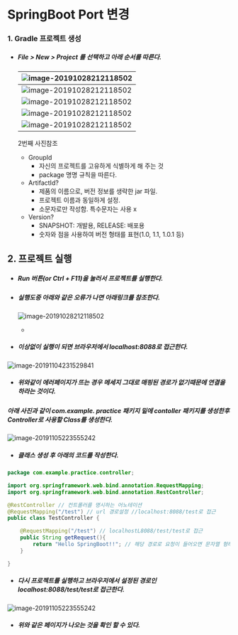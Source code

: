 # SpringBoot Port 변경



### 1. Gradle 프로젝트 생성

- ##### File > New > Project 를 선택하고 아래 순서를 따른다.

  | ![image-20191028212118502](https://github.com/Yujaehyeong/SpringBoot-with-IntelliJ/blob/master/%EC%9D%B4%EB%AF%B8%EC%A7%80/springboot/%EC%8A%A4%ED%94%84%EB%A7%81%EB%B6%80%ED%8A%B8%ED%94%84%EB%A1%9C%EC%A0%9D%ED%8A%B8%EC%83%9D%EC%84%B11.PNG) |
  | ------------------------------------------------------------ |
  | ![image-20191028212118502](https://github.com/Yujaehyeong/SpringBoot-with-IntelliJ/blob/master/%EC%9D%B4%EB%AF%B8%EC%A7%80/springboot/%EC%8A%A4%ED%94%84%EB%A7%81%EB%B6%80%ED%8A%B8%ED%94%84%EB%A1%9C%EC%A0%9D%ED%8A%B8%EC%83%9D%EC%84%B12.PNG) |
  | ![image-20191028212118502](https://github.com/Yujaehyeong/SpringBoot-with-IntelliJ/blob/master/%EC%9D%B4%EB%AF%B8%EC%A7%80/springboot/%EC%8A%A4%ED%94%84%EB%A7%81%EB%B6%80%ED%8A%B8%ED%94%84%EB%A1%9C%EC%A0%9D%ED%8A%B8%EC%83%9D%EC%84%B13.PNG) |
  | ![image-20191028212118502](https://github.com/Yujaehyeong/SpringBoot-with-IntelliJ/blob/master/%EC%9D%B4%EB%AF%B8%EC%A7%80/springboot/%EC%8A%A4%ED%94%84%EB%A7%81%EB%B6%80%ED%8A%B8%ED%94%84%EB%A1%9C%EC%A0%9D%ED%8A%B8%EC%83%9D%EC%84%B14.PNG) |
  | ![image-20191028212118502](https://github.com/Yujaehyeong/SpringBoot-with-IntelliJ/blob/master/%EC%9D%B4%EB%AF%B8%EC%A7%80/springboot/%EC%8A%A4%ED%94%84%EB%A7%81%EB%B6%80%ED%8A%B8%ED%94%84%EB%A1%9C%EC%A0%9D%ED%8A%B8%EC%83%9D%EC%84%B15.PNG) |
  
  2번째 사진참조
  
  - GroupId
    - 자신의 프로젝트를 고유하게 식별하게 해 주는 것
    - package 명명 규칙을 따른다.
  - ArtifactId?
    - 제품의 이름으로, 버전 정보를 생략한 jar 파일.
    - 프로젝트 이름과 동일하게 설정.
    - 소문자로만 작성함. 특수문자는 사용 x
  - Version?
    - SNAPSHOT: 개발용, RELEASE: 배포용
    - 숫자와 점을 사용하여 버전 형태를 표현(1.0, 1.1, 1.0.1 등)



## 2. 프로젝트 실행 

- ##### Run 버튼(or Ctrl + F11)을 눌러서 프로젝트를 실행한다.

- ##### 실행도중 아래와 같은 오류가 나면 아래링크를 참조한다.

  ![image-20191028212118502](https://github.com/Yujaehyeong/SpringBoot-with-IntelliJ/blob/master/%EC%9D%B4%EB%AF%B8%EC%A7%80/springboot/port%EC%98%A4%EB%A5%98.PNG?raw=true)

  * [포트번호 수정 후 적용]: https://github.com/Yujaehyeong/SpringBoot-with-IntelliJ/blob/master/%EC%98%A4%EB%A5%98%EC%88%98%EC%A0%95/SpringBoot%20port%20%EB%B3%80%EA%B2%BD%20%ED%9B%84%20%EC%A0%81%EC%9A%A9.md

- ##### 이상없이 실행이 되면 브라우저에서 localhost:8088로 접근한다.

![image-20191104231529841](https://github.com/Yujaehyeong/SpringBoot-with-IntelliJ/blob/master/%EC%9D%B4%EB%AF%B8%EC%A7%80/springboot/%ED%94%84%EB%A1%9C%EC%A0%9D%ED%8A%B8%20url%20%EC%A0%91%EA%B7%BC%EC%98%A4%EB%A5%981.PNG)


- ##### 위와같이 에러페이지가 뜨는 경우 메세지 그대로 매핑된 경로가 없기때문에 연결을 하라는 것이다.
  
##### 아래 사진과 같이 com.example. practice 패키지 밑에 contoller 패키지를 생성한후 Controller로 사용할 Class를 생성한다.

  ![image-20191105223555242](https://github.com/Yujaehyeong/SpringBoot-with-IntelliJ/blob/master/%EC%9D%B4%EB%AF%B8%EC%A7%80/springboot/%EA%B8%B0%EB%B3%B8%EC%BB%A8%ED%8A%B8%EB%A1%A4%EB%9F%AC%EC%83%9D%EC%84%B1.PNG?raw=true)


- ##### 클래스 생성 후 아래의 코드를 작성한다.

  

```java
package com.example.practice.controller;

import org.springframework.web.bind.annotation.RequestMapping;
import org.springframework.web.bind.annotation.RestController;

@RestController // 컨트롤러를 명시하는 어노테이션
@RequestMapping("/test") // url 경로설정 //localhost:8088/test로 접근
public class TestController {

    @RequestMapping("/test") // localhostL8088/test/test로 접근
    public String getRequest(){
        return "Hello SpringBoot!!"; // 해당 경로로 요청이 들어오면 문자열 형태 그대로 반환
    }

}
```



- ##### 다시 프로젝트를 실행하고 브라우저에서 설정된 경로인 localhost:8088/test/test로 접근한다.
  

 ![image-20191105223555242](https://github.com/Yujaehyeong/SpringBoot-with-IntelliJ/blob/master/%EC%9D%B4%EB%AF%B8%EC%A7%80/springboot/%EA%B8%B0%EB%B3%B8%EA%B2%BD%EB%A1%9C%EC%84%A4%EC%A0%95%ED%8E%98%EC%9D%B4%EC%A7%80.PNG?raw=true)

- ##### 위와 같은 페이지가 나오는 것을 확인 할 수 있다.
  



[SpringBoot 게시판 구현(DB 연결없음)]: https://github.com/Yujaehyeong/SpringBoot-with-IntelliJ/blob/master/SpringBoot/SpringBoot%20%EA%B2%8C%EC%8B%9C%ED%8C%90%20%ED%8E%98%EC%9D%B4%EC%A7%80%20%EA%B5%AC%ED%98%84.md#springboot-%EA%B2%8C%EC%8B%9C%ED%8C%90-%EA%B5%AC%ED%98%84db-%EC%97%B0%EA%B2%B0%EC%97%86%EC%9D%8C	"SpringBoot 게시판 구현(DB 연결없음)"


